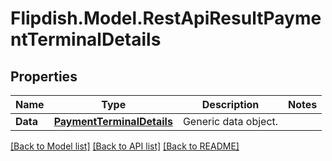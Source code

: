 # Flipdish.Model.RestApiResultPaymentTerminalDetails
## Properties

Name | Type | Description | Notes
------------ | ------------- | ------------- | -------------
**Data** | [**PaymentTerminalDetails**](PaymentTerminalDetails.md) | Generic data object. | 

[[Back to Model list]](../README.md#documentation-for-models) [[Back to API list]](../README.md#documentation-for-api-endpoints) [[Back to README]](../README.md)

